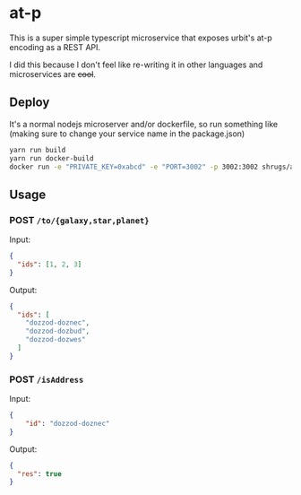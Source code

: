 # at-p

This is a super simple typescript microservice that exposes urbit's at-p encoding as a REST API.

I did this because I don't feel like re-writing it in other languages and microservices are ~~cool~~.

## Deploy

It's a normal nodejs microserver and/or dockerfile, so run something like (making sure to change your service name in the package.json)

```bash
yarn run build
yarn run docker-build
docker run -e "PRIVATE_KEY=0xabcd" -e "PORT=3002" -p 3002:3002 shrugs/at-p:latest
```

## Usage

### POST `/to/{galaxy,star,planet}`

Input:
```json
{
  "ids": [1, 2, 3]
}
```

Output:
```json
{
  "ids": [
    "dozzod-doznec",
    "dozzod-dozbud",
    "dozzod-dozwes"
  ]
}
```

### POST `/isAddress`

Input:
```json
{
	"id": "dozzod-doznec"
}
```

Output:
```json
{
  "res": true
}
```
